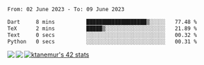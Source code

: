 <!--START_SECTION:waka-->

```txt
From: 02 June 2023 - To: 09 June 2023

Dart     8 mins          ███████████████████▒░░░░░   77.48 %
TeX      2 mins          █████▒░░░░░░░░░░░░░░░░░░░   21.89 %
Text     0 secs          ░░░░░░░░░░░░░░░░░░░░░░░░░   00.32 %
Python   0 secs          ░░░░░░░░░░░░░░░░░░░░░░░░░   00.31 %
```

<!--END_SECTION:waka-->
<a href="https://github.com/anuraghazra/github-readme-stats">
  <img align="left" src="https://github-readme-stats.vercel.app/api?username=Tanesan&count_private=true&show_icons=true" />
<img align="left" src="https://github-readme-stats.vercel.app/api/top-langs/?username=Tanesan" />
</a>

[![ktanemur's 42 stats](https://badge42.vercel.app/api/v2/cl1wslf6s002109l771rng2w8/stats?cursusId=21&coalitionId=62)](https://github.com/JaeSeoKim/badge42)
